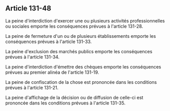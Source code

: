 Article 131-48
----
La peine d'interdiction d'exercer une ou plusieurs activités professionnelles ou
sociales emporte les conséquences prévues à l'article 131-28.

La peine de fermeture d'un ou de plusieurs établissements emporte les
conséquences prévues à l'article 131-33.

La peine d'exclusion des marchés publics emporte les conséquences prévues à
l'article 131-34.

La peine d'interdiction d'émettre des chèques emporte les conséquences prévues
au premier alinéa de l'article 131-19.

La peine de confiscation de la chose est prononcée dans les conditions prévues à
l'article 131-21.

La peine d'affichage de la décision ou de diffusion de celle-ci est prononcée
dans les conditions prévues à l'article 131-35.
